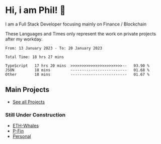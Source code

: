 # Hi, i am Phil! 👋
I am a Full Stack Developer focusing mainly on Finance / Blockchain

These Languages and Times only represent the work on private projects after my workday.
<!--START_SECTION:waka-->

```text
From: 13 January 2023 - To: 20 January 2023

Total Time: 18 hrs 27 mins

TypeScript   17 hrs 20 mins  >>>>>>>>>>>>>>>>>>>>>>>--   93.90 %
JSON         18 mins         -------------------------   01.68 %
Other        18 mins         -------------------------   01.67 %
```

<!--END_SECTION:waka-->

## Main Projects
- [See all Projects](https://www.github.com/phil-schmidtke/projects)
### Still Under Construction
- [ETH-Whales](https://www.eth-whales.com)
- [P-Fin](https://www.p-fin.de)
- [Personal](https://www.phil-schmidtke.de)
